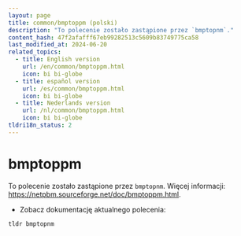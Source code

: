 ```yaml
---
layout: page
title: common/bmptoppm (polski)
description: "To polecenie zostało zastąpione przez `bmptopnm`."
content_hash: 47f2afafff67eb99282513c5609b83749775ca58
last_modified_at: 2024-06-20
related_topics:
  - title: English version
    url: /en/common/bmptoppm.html
    icon: bi bi-globe
  - title: español version
    url: /es/common/bmptoppm.html
    icon: bi bi-globe
  - title: Nederlands version
    url: /nl/common/bmptoppm.html
    icon: bi bi-globe
tldri18n_status: 2
---
```

# bmptoppm

To polecenie zostało zastąpione przez `bmptopnm`.
Więcej informacji: <https://netpbm.sourceforge.net/doc/bmptoppm.html>.

- Zobacz dokumentację aktualnego polecenia:

`tldr bmptopnm`
